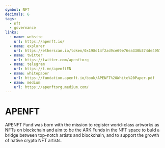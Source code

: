 ```yaml
---
symbol: NFT
decimals: 6
tags:
  - nft
  - governance
links:
  - name: website
    url: https://apenft.io/
  - name: explorer
    url: https://etherscan.io/token/0x198d14f2ad9ce69e76ea330b374de4957c3f850a
  - name: twitter
    url: https://twitter.com/apenftorg
  - name: telegram
    url: https://t.me/apenftEN
  - name: whitepaper
    url: https://fundation.apenft.io/book/APENFT%20White%20Paper.pdf
  - name: medium
    url: https://apenftorg.medium.com/
---
```


# APENFT

APENFT Fund was born with the mission to register worid-class artworks as NFTs on blockchain and aim to be the ARK Funds in the NFT space to buld a bridge between top-notch artists and blockchain, and to support the growth of native crypto NFT artists.
